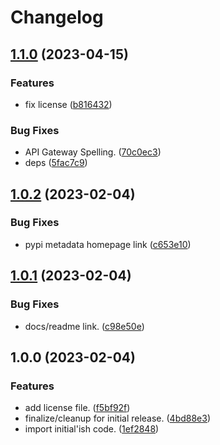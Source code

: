 # Changelog

## [1.1.0](https://github.com/xyngular/py-xboto/compare/v1.0.2...v1.1.0) (2023-04-15)


### Features

* fix license ([b816432](https://github.com/xyngular/py-xboto/commit/b816432b61094f1dd79546ded75c69a38d93cb1b))


### Bug Fixes

* API Gateway Spelling. ([70c0ec3](https://github.com/xyngular/py-xboto/commit/70c0ec3dbc51885449664a7aa5c29f51b7054fa4))
* deps ([5fac7c9](https://github.com/xyngular/py-xboto/commit/5fac7c93beb098c0188f564b5ee15a7cfade7ce9))

## [1.0.2](https://github.com/xyngular/py-xboto/compare/v1.0.1...v1.0.2) (2023-02-04)


### Bug Fixes

* pypi metadata homepage link ([c653e10](https://github.com/xyngular/py-xboto/commit/c653e102fc84a94255fa5d4811ee6b44c3dc76c6))

## [1.0.1](https://github.com/xyngular/py-xboto/compare/v1.0.0...v1.0.1) (2023-02-04)


### Bug Fixes

* docs/readme link. ([c98e50e](https://github.com/xyngular/py-xboto/commit/c98e50ea150e0993f2c282add10480c20aba32ce))

## 1.0.0 (2023-02-04)


### Features

* add license file. ([f5bf92f](https://github.com/xyngular/py-xboto/commit/f5bf92fb99e7c24d67780d097464fff9b88ca09e))
* finalize/cleanup for initial release. ([4bd88e3](https://github.com/xyngular/py-xboto/commit/4bd88e3122d459515a5e1fbc0c64413fcb80b25d))
* import initial'ish code. ([1ef2848](https://github.com/xyngular/py-xboto/commit/1ef2848673f6427d2ed9f6bf15ef4f258d1af59d))
